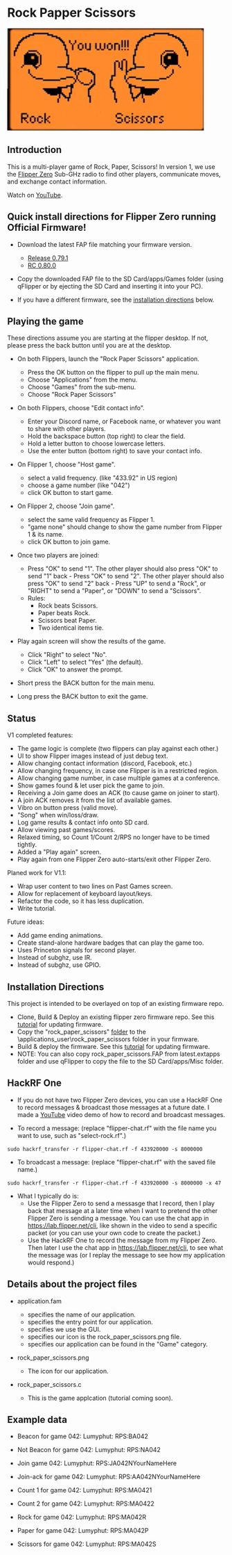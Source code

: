 # Rock Papper Scissors
![Flipper Zero Game](./prebuilt/win.png)

## Introduction

This is a multi-player game of Rock, Paper, Scissors! In version 1, we use the [Flipper Zero](https://flipperzero.one/) Sub-GHz radio to find other players, communicate moves, and exchange contact information.

Watch on [YouTube](https://youtu.be/eGOv6Gbar7I).


## Quick install directions for Flipper Zero running Official Firmware!

- Download the latest FAP file matching your firmware version.
  - [Release 0.79.1](https://github.com/jamisonderek/flipper-zero-tutorials/raw/main/subghz/plugins/rock_paper_scissors/prebuilt/v1.0/official-firmware/release-0.79.1/Rock_Paper_Scissors.fap)
  - [RC 0.80.0](https://github.com/jamisonderek/flipper-zero-tutorials/raw/main/subghz/plugins/rock_paper_scissors/prebuilt/v1.0/official-firmware/rc-0.80.0/Rock_Paper_Scissors.fap)
- Copy the downloaded FAP file to the SD Card/apps/Games folder (using qFlipper or by ejecting the SD Card and inserting it into your PC).

- If you have a different firmware, see the [installation directions](#installation-directions) below.


## Playing the game

These directions assume you are starting at the flipper desktop. If not, please press the back button until you are at the desktop.

- On both Flippers, launch the "Rock Paper Scissors" application.
  - Press the OK button on the flipper to pull up the main menu.
  - Choose "Applications" from the menu.
  - Choose "Games" from the sub-menu.
  - Choose "Rock Paper Scissors"

- On both Flippers, choose "Edit contact info".
  - Enter your Discord name, or Facebook name, or whatever you want to share with other players.
  - Hold the backspace button (top right) to clear the field.
  - Hold a letter button to choose lowercase letters.
  - Use the enter button (bottom right) to save your contact info.

- On Flipper 1, choose "Host game".
  - select a valid frequency. (like "433.92" in US region)
  - choose a game number (like "042")
  - click OK button to start game.

- On Flipper 2, choose "Join game".
  - select the same valid frequency as Flipper 1.
  - "game none" should change to show the game number from Flipper 1 & its name.
  - click OK button to join game.

- Once two players are joined:
  - Press "OK" to send "1". The other player should also press "OK" to send "1" back - Press "OK" to send "2". The other player should also press "OK" to send "2" back - Press "UP" to send a "Rock", or "RIGHT" to send a "Paper", or "DOWN" to send a "Scissors".
  - Rules:
    - Rock beats Scissors.
    - Paper beats Rock.
    - Scissors beat Paper.
    - Two identical items tie.

- Play again screen will show the results of the game.
  - Click "Right" to select "No".
  - Click "Left" to select "Yes" (the default).
  - Click "OK" to answer the prompt.

- Short press the BACK button for the main menu.

- Long press the BACK button to exit the game.


## Status

V1 completed features:
- The game logic is complete (two flippers can play against each other.)
- UI to show Flipper images instead of just debug text.
- Allow changing contact information (discord, Facebook, etc.)
- Allow changing frequency, in case one Flipper is in a restricted region.
- Allow changing game number, in case multiple games at a conference.
- Show games found & let user pick the game to join.
- Receiving a Join game does an ACK (to cause game on joiner to start).
- A join ACK removes it from the list of available games.
- Vibro on button press (valid move).
- "Song" when win/loss/draw.
- Log game results & contact info onto SD card.
- Allow viewing past games/scores.
- Relaxed timing, so Count 1/Count 2/RPS no longer have to be timed tightly.
- Added a "Play again" screen.
- Play again from one Flipper Zero auto-starts/exit other Flipper Zero.


Planed work for V1.1:

- Wrap user content to two lines on Past Games screen.
- Allow for replacement of keyboard layout/keys.
- Refactor the code, so it has less duplication.
- Write tutorial.


Future ideas:

- Add game ending animations.
- Create stand-alone hardware badges that can play the game too.
- Uses Princeton signals for second player.
- Instead of subghz, use IR.
- Instead of subghz, use GPIO.


## Installation Directions

This project is intended to be overlayed on top of an existing firmware repo.

- Clone, Build &amp; Deploy an existing flipper zero firmware repo. See this [tutorial](/firmware/updating/README.md) for updating firmware.
- Copy the "rock_paper_scissors" [folder](..) to the \applications_user\rock_paper_scissors folder in your firmware.
- Build &amp; deploy the firmware. See this [tutorial](/firmware/updating/README.md) for updating firmware.
- NOTE: You can also copy rock_paper_scissors.FAP from latest\.extapps folder and use qFlipper to copy the file to the SD Card/apps/Misc folder.


## HackRF One

- If you do not have two Flipper Zero devices, you can use a HackRF One to record messages &amp; broadcast those messages at a future date. I made a [YouTube](https://www.youtube.com/watch?v=S0sgcDQrVOc) video demo of how to record and broadcast messages.

- To record a message: (replace "flipper-chat.rf" with the file name you want to use, such as "select-rock.rf".)

```
sudo hackrf_transfer -r flipper-chat.rf -f 433920000 -s 8000000
```

- To broadcast a message: (replace "flipper-chat.rf" with the saved file name.)

```
sudo hackrf_transfer -r flipper-chat.rf -f 433920000 -s 8000000 -x 47
```

- What I typically do is:
  - Use the Flipper Zero to send a messasge that I record, then I play back that message at a later time when I want to pretend the other Flipper Zero is sending a message. You can use the chat app in https://lab.flipper.net/cli, like shown in the video to send a specific packet (or you can use your own code to create the packet.)
  - Use the HackRF One to record the message from my Flipper Zero. Then later I use the chat app in https://lab.flipper.net/cli, to see what the message was (or I replay the message to see how my application would respond.)


## Details about the project files

- application.fam

  - specifies the name of our application.
  - specifies the entry point for our application.
  - specifies we use the GUI.
  - specifies our icon is the rock_paper_scissors.png file.
  - specifies our application can be found in the "Game" category.

- rock_paper_scissors.png

  - The icon for our application.

- rock_paper_scissors.c
  - This is the game applcation (tutorial coming soon).


## Example data

- Beacon for game 042:
  Lumyphut: RPS:BA042

- Not Beacon for game 042:
  Lumyphut: RPS:NA042

- Join game 042:
  Lumyphut: RPS:JA042NYourNameHere

- Join-ack for game 042:
  Lumyphut: RPS:AA042NYourNameHere

- Count 1 for game 042:
  Lumyphut: RPS:MA0421

- Count 2 for game 042:
  Lumyphut: RPS:MA0422

- Rock for game 042:
  Lumyphut: RPS:MA042R

- Paper for game 042:
  Lumyphut: RPS:MA042P

- Scissors for game 042:
  Lumyphut: RPS:MA042S
